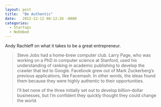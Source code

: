 ```yaml
---
layout: post
title:  "Be Authentic"
date:   2012-12-12 08:12:26 -0800
categories:
  - Startups
  - NoEmbed
---
```


Andy Rachleff on what it takes to be a great entrepreneur.

 > 
 > 
 > Steve Jobs had a home-brew computer club. Larry Page, who was working on a PhD in computer science at Stanford, used his understanding of ranking in academic publishing to develop the crawler that led to Google. Facebook grew out of Mark Zuckerberg’s previous applications, like Facemash. In other words, the ideas found them because they were highly authentic to their opportunities.
 > 
 > I’ll bet none of the three initially set out to develop billion-dollar businesses, but I’m confident they quickly thought they could change the world.
 > 
 > 
